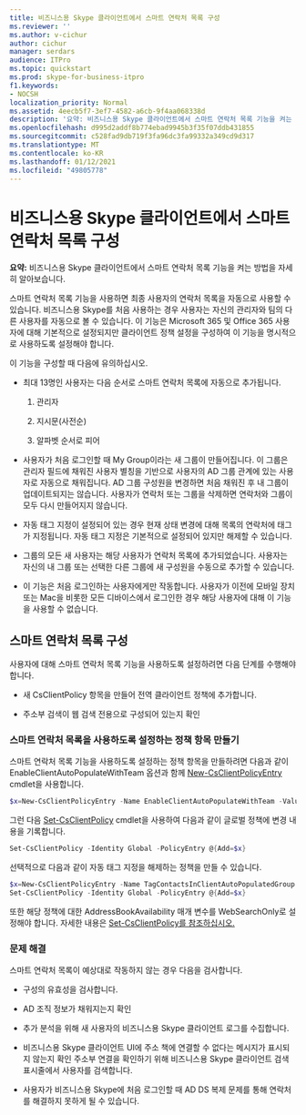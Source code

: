 ```yaml
---
title: 비즈니스용 Skype 클라이언트에서 스마트 연락처 목록 구성
ms.reviewer: ''
ms.author: v-cichur
author: cichur
manager: serdars
audience: ITPro
ms.topic: quickstart
ms.prod: skype-for-business-itpro
f1.keywords:
- NOCSH
localization_priority: Normal
ms.assetid: 4eecb5f7-3ef7-4582-a6cb-9f4aa068338d
description: '요약: 비즈니스용 Skype 클라이언트에서 스마트 연락처 목록 기능을 켜는 방법을 학습합니다.'
ms.openlocfilehash: d995d2addf8b774ebad9945b3f35f07ddb431855
ms.sourcegitcommit: c528fad9db719f3fa96dc3fa99332a349cd9d317
ms.translationtype: MT
ms.contentlocale: ko-KR
ms.lasthandoff: 01/12/2021
ms.locfileid: "49805778"
---
```

# <a name="configure-smart-contacts-list-in-skype-for-business-clients"></a>비즈니스용 Skype 클라이언트에서 스마트 연락처 목록 구성

**요약:** 비즈니스용 Skype 클라이언트에서 스마트 연락처 목록 기능을 켜는 방법을 자세히 알아보습니다.

스마트 연락처 목록 기능을 사용하면 최종 사용자의 연락처 목록을 자동으로 사용할 수 있습니다. 비즈니스용 Skype를 처음 사용하는 경우 사용자는 자신의 관리자와 팀의 다른 사용자를 자동으로 볼 수 있습니다. 이 기능은 Microsoft 365 및 Office 365 사용자에 대해 기본적으로 설정되지만 클라이언트 정책 설정을 구성하여 이 기능을 명시적으로 사용하도록 설정해야 합니다.

이 기능을 구성할 때 다음에 유의하십시오.

- 최대 13명인 사용자는 다음 순서로 스마트 연락처 목록에 자동으로 추가됩니다.

  1. 관리자

  2. 지시문(사전순)

  3. 알파벳 순서로 피어

- 사용자가 처음 로그인할 때 My Group이라는 새 그룹이 만들어집니다. 이 그룹은 관리자 필드에 채워진 사용자 별칭을 기반으로 사용자의 AD 그룹 관계에 있는 사용자로 자동으로 채워집니다. AD 그룹 구성원을 변경하면 처음 채워진 후 내 그룹이 업데이트되지는 않습니다. 사용자가 연락처 또는 그룹을 삭제하면 연락처와 그룹이 모두 다시 만들어지지 않습니다. 

- 자동 태그 지정이 설정되어 있는 경우 현재 상태 변경에 대해 목록의 연락처에 태그가 지정됩니다. 자동 태그 지정은 기본적으로 설정되어 있지만 해제할 수 있습니다. 

- 그룹의 모든 새 사용자는 해당 사용자가 연락처 목록에 추가되었습니다. 사용자는 자신의 내 그룹 또는 선택한 다른 그룹에 새 구성원을 수동으로 추가할 수 있습니다.

- 이 기능은 처음 로그인하는 사용자에게만 작동합니다. 사용자가 이전에 모바일 장치 또는 Mac을 비롯한 모든 디바이스에서 로그인한 경우 해당 사용자에 대해 이 기능을 사용할 수 없습니다.

## <a name="configure-smart-contacts-list"></a>스마트 연락처 목록 구성

사용자에 대해 스마트 연락처 목록 기능을 사용하도록 설정하려면 다음 단계를 수행해야 합니다. 

- 새 CsClientPolicy 항목을 만들어 전역 클라이언트 정책에 추가합니다. 

- 주소부 검색이 웹 검색 전용으로 구성되어 있는지 확인

### <a name="create-a-policy-entry-to-enable-smart-contacts-list"></a>스마트 연락처 목록을 사용하도록 설정하는 정책 항목 만들기

스마트 연락처 목록 기능을 사용하도록 설정하는 정책 항목을 만들하려면 다음과 같이 EnableClientAutoPopulateWithTeam 옵션과 함께 [New-CsClientPolicyEntry](https://docs.microsoft.com/powershell/module/skype/new-csclientpolicyentry?view=skype-ps) cmdlet을 사용합니다.

```powershell
$x=New-CsClientPolicyEntry -Name EnableClientAutoPopulateWithTeam -Value $True
```

그런 다음 [Set-CsClientPolicy](https://docs.microsoft.com/powershell/module/skype/set-csclientpolicy?view=skype-ps) cmdlet을 사용하여 다음과 같이 글로벌 정책에 변경 내용을 기록합니다.

```powershell
Set-CsClientPolicy -Identity Global -PolicyEntry @{Add=$x}
```

선택적으로 다음과 같이 자동 태그 지정을 해제하는 정책을 만들 수 있습니다.

```powershell
$x=New-CsClientPolicyEntry -Name TagContactsInClientAutoPopulatedGroup -Value $False
Set-CsClientPolicy -Identity Global -PolicyEntry @{Add=$x}
```

또한 해당 정책에 대한 AddressBookAvailability 매개 변수를 WebSearchOnly로 설정해야 합니다. 자세한 내용은 [Set-CsClientPolicy를 참조하십시오.](https://docs.microsoft.com/powershell/module/skype/set-csclientpolicy?view=skype-ps) 

### <a name="troubleshoot"></a>문제 해결

스마트 연락처 목록이 예상대로 작동하지 않는 경우 다음을 검사합니다.

- 구성의 유효성을 검사합니다. 

- AD 조직 정보가 채워지는지 확인

- 추가 분석을 위해 새 사용자의 비즈니스용 Skype 클라이언트 로그를 수집합니다.

- 비즈니스용 Skype 클라이언트 UI에 주소 책에 연결할 수 없다는 메시지가 표시되지 않는지 확인 주소부 연결을 확인하기 위해 비즈니스용 Skype 클라이언트 검색 표시줄에서 사용자를 검색합니다.

- 사용자가 비즈니스용 Skype에 처음 로그인할 때 AD DS 복제 문제를 통해 연락처를 해결하지 못하게 될 수 있습니다.


